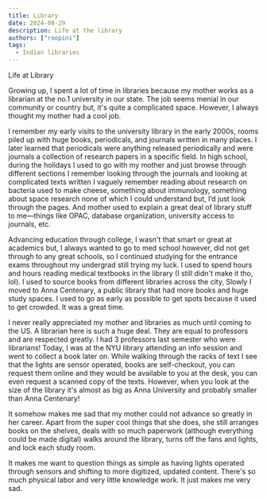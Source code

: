 ```yaml
---
title: Library 
date: 2024-08-29
description: Life at the library 
authors: ["roopini"]
tags:
  - Indian libraries
---
```


Life at Library


Growing up, I spent a lot of time in libraries because my mother works as a librarian at the no.1 university in our state. The job seems menial in our community or country but, it's quite a complicated space. However, I always thought my mother had a cool job. 

I remember my early visits to the university library in the early 2000s, rooms piled up with huge books, periodicals, and journals written in many places. I later learned that periodicals were anything released periodically and were journals a collection of research papers in a specific field. In high school, during the holidays I used to go with my mother and just browse through different sections I remember looking through the journals and looking at complicated texts written I vaguely remember reading about research on bacteria used to make cheese, something about immunology, something about space research none of which I could understand but, I’d just look through the pages. And mother used to explain a great deal of library stuff to me—things like OPAC, database organization, university access to journals, etc. 

Advancing education through college, I wasn't that smart or great at academics but, I always wanted to go to med school however, did not get through to any great schools, so I continued studying for the entrance exams throughout my undergrad still trying my luck. I used to spend hours and hours reading medical textbooks in the library (I still didn't make it tho, lol). I used to source books from different libraries across the city, Slowly I moved to Anna Centenary, a public library that had more books and huge study spaces. I used to go as early as possible to get spots because it used to get crowded. It was a great time. 

I never really appreciated my mother and libraries as much until coming to the US. A librarian here is such a huge deal. They are equal to professors and are respected greatly. I had 3 professors last semester who were librarians! Today, I was at the NYU library attending an info session and went to collect a book later on. While walking through the racks of text I see that the lights are sensor operated, books are self-checkout, you can request them online and they would be available to you at the desk, you can even request a scanned copy of the texts. However, when you look at the size of the library it's almost as big as Anna University and probably smaller than Anna Centenary!

It somehow makes me sad that my mother could not advance so greatly in her career. Apart from the super cool things that she does, she still arranges books on the shelves, deals with so much paperwork (although everything could be made digital) walks around the library, turns off the fans and lights, and lock each study room. 

It makes me want to question things as simple as having lights operated through sensors and shifting to more digitized, updated content. There's so much physical labor and very little knowledge work. It just makes me very sad. 
